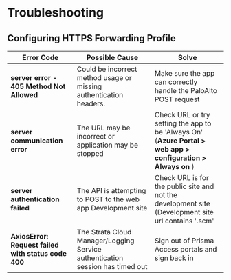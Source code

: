 # Troubleshooting

## Configuring HTTPS Forwarding Profile

| Error Code | Possible Cause | Solve | 
| --- | --- |  --- | 
| __server error - 405 Method Not Allowed__ | Could be incorrect method usage or missing authentication headers. | Make sure the app can correctly handle the PaloAlto POST request | 
| __server communication error__ | The URL may be incorrect or application may be stopped | Check URL or try setting the app to be 'Always On' (__Azure Portal > web app > configuration > Always on__ ) |
| __server authentication failed__ | The API is attempting to POST to the web app Development site|Check URL is for the public site and not the development site (Development site url contains '.scm' |
| __AxiosError: Request failed with status code 400__ | The Strata Cloud Manager/Logging Service authentication session has timed out | Sign out of Prisma Access portals and sign back in |

